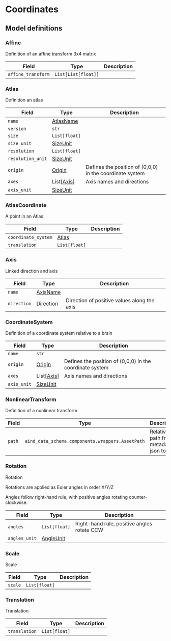 # Coordinates

## Model definitions

### Affine

Definition of an affine transform 3x4 matrix

| Field | Type | Description |
|-------|------|-------------|
| `affine_transform` | `List[List[float]]` |  |


### Atlas

Definition an atlas

| Field | Type | Description |
|-------|------|-------------|
| `name` | [AtlasName](aind_data_schema_models/atlas.md#atlasname) |  |
| `version` | `str` |  |
| `size` | `List[float]` |  |
| `size_unit` | [SizeUnit](aind_data_schema_models/units.md#sizeunit) |  |
| `resolution` | `List[float]` |  |
| `resolution_unit` | [SizeUnit](aind_data_schema_models/units.md#sizeunit) |  |
| `origin` | [Origin](aind_data_schema_models/#origin) | Defines the position of (0,0,0) in the coordinate system |
| `axes` | List[[Axis](#axis)] | Axis names and directions |
| `axis_unit` | [SizeUnit](aind_data_schema_models/units.md#sizeunit) |  |


### AtlasCoordinate

A point in an Atlas

| Field | Type | Description |
|-------|------|-------------|
| `coordinate_system` | [Atlas](#atlas) |  |
| `translation` | `List[float]` |  |


### Axis

Linked direction and axis

| Field | Type | Description |
|-------|------|-------------|
| `name` | [AxisName](aind_data_schema_models/#axisname) |  |
| `direction` | [Direction](aind_data_schema_models/#direction) | Direction of positive values along the axis |


### CoordinateSystem

Definition of a coordinate system relative to a brain

| Field | Type | Description |
|-------|------|-------------|
| `name` | `str` |  |
| `origin` | [Origin](aind_data_schema_models/#origin) | Defines the position of (0,0,0) in the coordinate system |
| `axes` | List[[Axis](#axis)] | Axis names and directions |
| `axis_unit` | [SizeUnit](aind_data_schema_models/units.md#sizeunit) |  |


### NonlinearTransform

Definition of a nonlinear transform

| Field | Type | Description |
|-------|------|-------------|
| `path` | `aind_data_schema.components.wrappers.AssetPath` | Relative path from metadata json to file |


### Rotation

Rotation

Rotations are applied as Euler angles in order X/Y/Z

Angles follow right-hand rule, with positive angles rotating counter-clockwise.

| Field | Type | Description |
|-------|------|-------------|
| `angles` | `List[float]` | Right-hand rule, positive angles rotate CCW |
| `angles_unit` | [AngleUnit](aind_data_schema_models/units.md#angleunit) |  |


### Scale

Scale

| Field | Type | Description |
|-------|------|-------------|
| `scale` | `List[float]` |  |


### Translation

Translation

| Field | Type | Description |
|-------|------|-------------|
| `translation` | `List[float]` |  |


